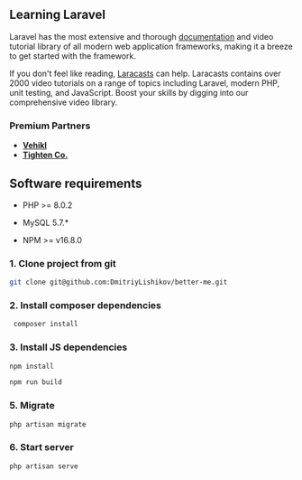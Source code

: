 ## Learning Laravel

Laravel has the most extensive and thorough [documentation](https://laravel.com/docs) and video tutorial library of all modern web application frameworks, making it a breeze to get started with the framework.

If you don't feel like reading, [Laracasts](https://laracasts.com) can help. Laracasts contains over 2000 video tutorials on a range of topics including Laravel, modern PHP, unit testing, and JavaScript. Boost your skills by digging into our comprehensive video library.

### Premium Partners

- **[Vehikl](https://vehikl.com/)**
- **[Tighten Co.](https://tighten.co)**

## Software requirements

-   PHP >= 8.0.2

-   MySQL 5.7.\*

-   NPM >= v16.8.0 

### 1. Clone project from git

```bash
git clone git@github.com:DmitriyLishikov/better-me.git
```

### 2. Install composer dependencies

```bash
 composer install
```

### 3. Install JS dependencies

```bash
npm install

npm run build
```

### 5. Migrate

```bash
php artisan migrate
```

### 6. Start server

```bash
php artisan serve
```
